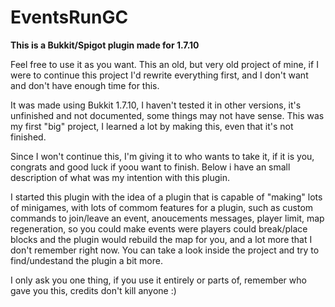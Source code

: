 # EventsRunGC

**This is a Bukkit/Spigot plugin made for 1.7.10**

Feel free to use it as you want. This an old, but very old project of mine, if I were to continue this project I'd rewrite everything first, and I don't want and don't have enough time for this.

It was made using Bukkit 1.7.10, I haven't tested it in other versions, it's unfinished and not documented, some things may not have sense. This was my first "big" project, I learned a lot by making this, even that it's not finished.

Since I won't continue this, I'm giving it to who wants to take it, if it is you, congrats and good luck if yoou want to finish. Below i have an small description of what was my intention with this plugin.

I started this plugin with the idea of a plugin that is capable of "making" lots of minigames, with lots of commom features for a plugin, such as custom commands to join/leave an event, anoucements messages, player limit, map regeneration, so you could make events were players could break/place blocks and the plugin would rebuild the map for you, and a lot more that I don't remember right now. You can take a look inside the project and try to find/undestand the plugin a bit more.

I only ask you one thing, if you use it entirely or parts of, remember who gave you this, credits don't kill anyone :)
